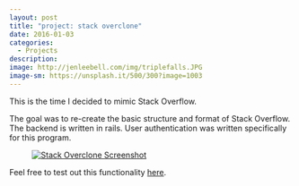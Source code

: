 ```yaml
---
layout: post
title: "project: stack overclone"
date: 2016-01-03
categories:
  - Projects
description:
image: http://jenleebell.com/img/triplefalls.JPG
image-sm: https://unsplash.it/500/300?image=1003
---
```

This is the time I decided to mimic Stack Overflow.

The goal was to re-create the basic structure and format of Stack Overflow. The backend is written in rails. User authentication was written specifically for this program.

<figure>
<a href="https://blooming-wave-88465.herokuapp.com/"><img src="http://jenleebell.com/img/stackoverclone.jpg" alt="Stack Overclone Screenshot"/></a>
</figure>

Feel free to test out this functionality <a href="https://blooming-wave-88465.herokuapp.com/">here</a>.
